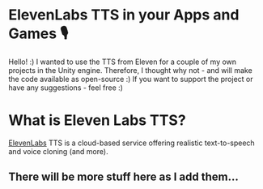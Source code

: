 # ElevenLabs TTS in your Apps and Games 🎙️
Hello! :)
I wanted to use the TTS from Eleven for a couple of my own projects in the Unity engine.
Therefore, I thought why not - and will make the code available as open-source :)
If you want to support the project or have any suggestions - feel free :)


# What is Eleven Labs TTS?

[ElevenLabs](https://beta.elevenlabs.io/) TTS is a cloud-based service offering realistic text-to-speech and voice cloning (and more).

## There will be more stuff here as I add them...
